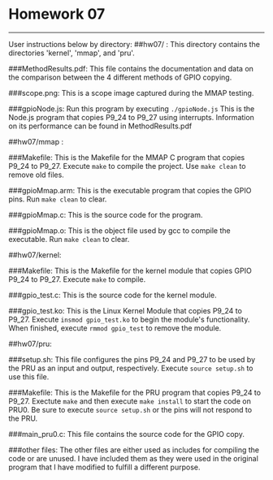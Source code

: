 # Homework 07
***************************************************************************************************************
User instructions below by directory:
##hw07/ :
This directory contains the directories 'kernel', 'mmap', and 'pru'.

###MethodResults.pdf:
This file contains the documentation and data on the comparison between the 4 different methods of GPIO copying.

###scope.png:
This is a scope image captured during the MMAP testing.

###gpioNode.js:
Run this program by executing `./gpioNode.js`
This is the Node.js program that copies P9_24 to P9_27 using interrupts. Information on its performance can be found in MethodResults.pdf


##hw07/mmap :

###Makefile:
This is the Makefile for the MMAP C program that copies P9_24 to P9_27. Execute `make` to compile the project. Use `make clean` to remove old files.

###gpioMmap.arm:
This is the executable program that copies the GPIO pins. Run `make clean` to clear.

###gpioMmap.c:
This is the source code for the program.

###gpioMmap.o:
This is the object file used by gcc to compile the executable. Run `make clean` to clear.


##hw07/kernel:

###Makefile:
This is the Makefile for the kernel module that copies GPIO P9_24 to P9_27. Execute `make` to compile.

###gpio_test.c:
This is the source code for the kernel module.

###gpio_test.ko:
This is the Linux Kernel Module that copies P9_24 to P9_27. Execute `insmod gpio_test.ko` to begin the module's functionality. When finished, execute `rmmod gpio_test` to remove the module.


##hw07/pru:

###setup.sh:
This file configures the pins P9_24 and P9_27 to be used by the PRU as an input and output, respectively. Execute `source setup.sh` to use this file.

###Makefile:
This is the Makefile for the PRU program that copies P9_24 to P9_27. Exectute `make` and then execute `make install` to start the code on PRU0. Be sure to execute `source setup.sh` or the pins will not respond to the PRU.

###main_pru0.c:
This file contains the source code for the GPIO copy.

###other files:
The other files are either used as includes for compiling the code or are unused. I have included them as they were used in the original program that I have modified to fulfill a different purpose.